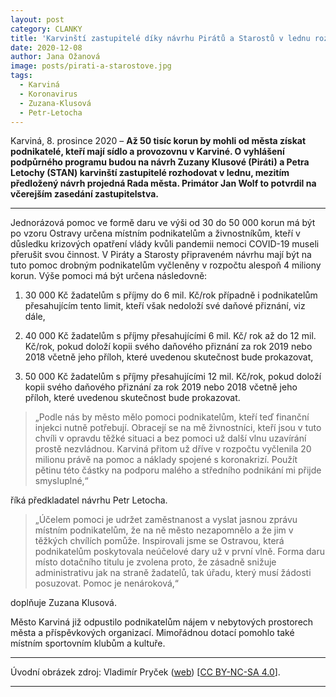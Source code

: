 ```yaml
---
layout: post
category: CLANKY
title: 'Karvinští zastupitelé díky návrhu Pirátů a Starostů v lednu rozhodnou o finanční pomoci místním podnikatelům'
date: 2020-12-08
author: Jana Ožanová
image: posts/pirati-a-starostove.jpg
tags:
  - Karviná
  - Koronavirus
  - Zuzana-Klusová
  - Petr-Letocha
---
```


Karviná, 8. prosince 2020 – **Až 50 tisíc korun by mohli od města získat podnikatelé, kteří mají sídlo a provozovnu v Karviné. O vyhlášení podpůrného programu budou na návrh Zuzany Klusové (Piráti) a Petra Letochy (STAN) karvinští zastupitelé rozhodovat v lednu, mezitím předložený návrh projedná Rada města. Primátor Jan Wolf to potvrdil na včerejším zasedání zastupitelstva.**

<hr />

Jednorázová pomoc ve formě daru ve výši od 30 do 50 000 korun má být po vzoru Ostravy určena místním podnikatelům a živnostníkům, kteří v důsledku krizových opatření vlády kvůli pandemii nemoci COVID-19 museli přerušit svou činnost. V Piráty a Starosty připraveném návrhu mají být na tuto pomoc drobným podnikatelům vyčleněny v rozpočtu alespoň 4 miliony korun. Výše pomoci má být určena následovně:

1. 30 000 Kč žadatelům s příjmy do 6 mil. Kč/rok případně i podnikatelům přesahujícím tento limit, kteří však nedoloží své daňové přiznání, viz dále,

2. 40 000 Kč žadatelům s příjmy přesahujícími 6 mil. Kč/ rok až do 12 mil. Kč/rok, pokud doloží kopii svého daňového přiznání za rok 2019 nebo 2018 včetně jeho příloh, které uvedenou skutečnost bude prokazovat,

3. 50 000 Kč žadatelům s příjmy přesahujícími 12 mil. Kč/rok, pokud doloží kopii svého daňového přiznání za rok 2019 nebo 2018 včetně jeho příloh, které uvedenou skutečnost bude prokazovat.

> „Podle nás by město mělo pomoci podnikatelům, kteří teď finanční injekci nutně potřebují. Obracejí se na mě živnostníci, kteří jsou v tuto chvíli v opravdu těžké situaci a bez pomoci už další vlnu uzavírání prostě nezvládnou. Karviná přitom už dříve v rozpočtu vyčlenila 20 milionu právě na pomoc a náklady spojené s koronakrizí. Použít pětinu této částky na podporu malého a středního podnikání mi přijde smysluplné,“

říká předkladatel návrhu Petr Letocha.

> „Účelem pomoci je udržet zaměstnanost a vyslat jasnou zprávu místním podnikatelům, že na ně město nezapomnělo a že jim v těžkých chvílích pomůže. Inspirovali jsme se Ostravou, která podnikatelům poskytovala neúčelové dary už v první vlně. Forma daru místo dotačního titulu je zvolena proto, že zásadně snižuje administrativu jak na straně žadatelů, tak úřadu, který musí žádosti posuzovat. Pomoc je nenároková,“

doplňuje Zuzana Klusová.

Město Karviná již odpustilo podnikatelům nájem v nebytových prostorech města a příspěvkových organizací. Mimořádnou dotací pomohlo také místním sportovním klubům a kultuře.

---

Úvodní obrázek zdroj: Vladimír Pryček ([web](https://www.vladimirprycek.cz/)) \[[CC BY-NC-SA 4.0](https://creativecommons.org/licenses/by-nc-sa/4.0/deed.cs)\].

- - -
